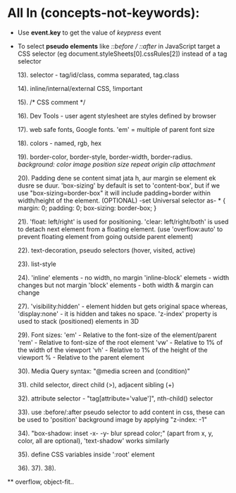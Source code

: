 # All In (concepts-not-keywords):

- Use **event.key** to get the value of _keypress_ event

- To select **pseudo elements** like _::before / ::after_ in JavaScript target a CSS selector (eg document.styleSheets[0].cssRules[2]) instead of a tag selector

    13).    selector - tag/id/class, comma separated, tag.class

    14).    inline/internal/external CSS, !important

    15).    /* CSS comment */

    16).    Dev Tools - user agent stylesheet are styles defined by browser

    17).    web safe fonts, Google fonts. 'em' = multiple of parent font size

    18).    colors - named, rgb, hex

    19).    border-color, border-style, border-width, border-radius.
	    *background: color image position size repeat origin clip attachment*

    20).    Padding dene se content simat jata h, aur margin se element ek dusre se duur. 'box-sizing' by default is set to 'content-box', but if we use "box-sizing=border-box" it will include padding+border within width/height of the element.
	(OPTIONAL) -set Universal selector as-
        * {
            margin: 0;
            padding: 0;
            box-sizing: border-box;
        }

    21).    'float: left/right' is used for positioning. 'clear: left/right/both' is used to detach next element from a floating element.	(use 'overflow:auto' to prevent floating element from going outside parent element)

    22).    text-decoration, pseudo selectors (hover, visited, active)

    23).    list-style

    24).    'inline' elements - no width, no margin
	    'inline-block' elemets - width changes but not margin
	    'block' elements - both width & margin can change

    27).    'visibility:hidden' - element hidden but gets original space whereas, 'display:none' - it is hidden and takes no space. 'z-index' property is used to stack (positioned) elements in 3D

    29).    Font sizes:
		'em' - Relative to the font-size of the element/parent
		'rem' - Relative to font-size of the root element
		'vw' - Relative to 1% of the width of the viewport
		'vh' - Relative to 1% of the height of the viewport
		 % - Relative to the parent element

    30).    Media Query syntax:	"@media screen and (condition)"

    31).    child selector, direct child (>), adjacent sibling (+)

    32).    attribute selector - "tag[attribute='value']", nth-child() selector

    33).    use :before/:after pseudo selector to add content in css, these can be used to 'position' background image by applying "z-index: -1"

    34).    "box-shadow: inset -x- -y- blur spread color;"	(apart from x, y, color, all are optional), 'text-shadow' works similarly

    35).    define CSS variables inside ':root' element

    36).    37).    38).    




** overflow, object-fit..
